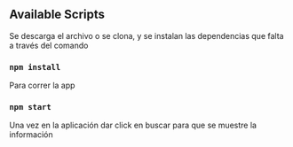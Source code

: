 ## Available Scripts

Se descarga el archivo o se clona, y se instalan las dependencias que falta a través del comando

### `npm install`

Para correr la app 

### `npm start`

Una vez en la aplicación dar click en buscar para que se muestre la información


